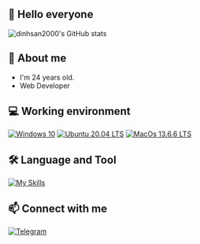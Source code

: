 ## 👋 Hello everyone


![dinhsan2000's GitHub stats](https://github-readme-stats.vercel.app/api?username=dinhsan2000&show_icons=true&theme=dracula)

## 🤗 About me
- I'm 24 years old.
- Web Developer

## 💻 Working environment
[![Windows 10](https://img.shields.io/badge/Windows_10-0078D6?style=for-the-badge&logo=windows&logoColor=white)](https://www.microsoft.com/en-us/windows/windows-11)
[![Ubuntu 20.04 LTS](https://img.shields.io/badge/Ubuntu_20.04_LTS-294172?style=for-the-badge&logo=ubuntu&logoColor=orange)](https://ubuntu.com)
[![MacOs 13.6.6 LTS](https://shields.io/badge/MacOS--9cf?logo=Apple&style=for-the-badge)](https://apple.com)

## 🛠 Language and Tool
[![My Skills](https://skillicons.dev/icons?i=html,css,js,reactjs,bootstrap,php,mysql,laravel)](#)

## 📫 Connect with me
[![Telegram](https://img.shields.io/badge/Telegram-0088cc?style=for-the-badge&logo=telegram&logoColor=ffffff)](https://t.me/san2k)
